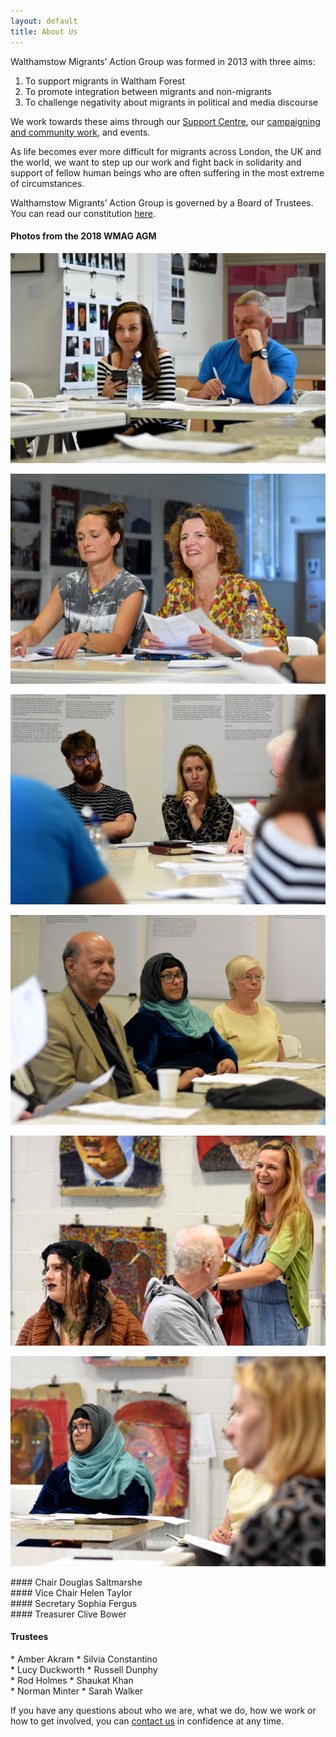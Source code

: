 ```yaml
---
layout: default
title: About Us
---
```


Walthamstow Migrants’ Action Group was formed in 2013 with three aims:

1. To support migrants in Waltham Forest
2. To promote integration between migrants and non-migrants
3. To challenge negativity about migrants in political and media discourse

We work towards these aims through our <a href="/support-centre">Support Centre</a>, our <a href="/campaigns-and-community">campaigning and community work</a>, and events. 

As life becomes ever more difficult for migrants across London, the UK and the world, we want to step up our work and fight back in solidarity and support of fellow human beings who are often suffering in the most extreme of circumstances.


Walthamstow Migrants’ Action Group is governed by a Board of Trustees. You can read our constitution <a href="/resources/WMAG-Constitution.pdf" target="_blank">here</a>.


#### Photos from the 2018 WMAG AGM
<div class="image-gallery row">
<div class="col-md" markdown="1">

![2018 AGM](/img/AGM-7.jpg)

</div>
<div class="col-md" markdown="1">

![2018 AGM](/img/AGM-3.jpg)

</div>
<div class="col-md" markdown="1">

![2018 AGM](/img/AGM-4.jpg)

</div>
</div>

<div class="image-gallery row">
<div class="col-md" markdown="1">

![2018 AGM](/img/AGM-1.jpg)

</div>
<div class="col-md" markdown="1">

![2018 AGM](/img/AGM-5.jpg)

</div>
<div class="col-md" markdown="1">

![2018 AGM](/img/AGM-6.jpg)

</div>
</div>

<div class="officers-list row">
<div class="col-md" markdown="1">
#### Chair
Douglas Saltmarshe
</div>
<div class="col-md" markdown="1">
#### Vice Chair
Helen Taylor
</div>
<div class="col-md" markdown="1">
#### Secretary
Sophia Fergus
</div>
<div class="col-md" markdown="1">
#### Treasurer
Clive Bower
</div>
</div>


#### Trustees

<div class="trustees-list row">
<div class="col-md" markdown="1">
* Amber Akram
* Silvia Constantino
</div>
<div class="col-md" markdown="1">
* Lucy Duckworth
* Russell Dunphy
</div>
<div class="col-md" markdown="1">
* Rod Holmes
* Shaukat Khan
</div>
<div class="col-md" markdown="1">
* Norman Minter
* Sarah Walker
</div>
</div>

If you have any questions about who we are, what we do, how we work or how to get involved, you can <a href="/contact-us">contact us</a> in confidence at any time.

